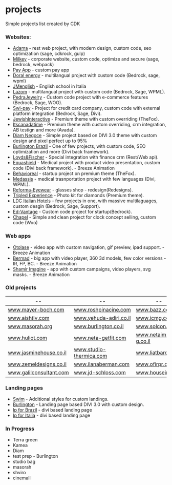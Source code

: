 # projects
Simple projects list created by CDK

### Websites:
* [Adama](https://www.adamaltd.co.il) - rest web project, with modern design, custom code, seo optimization (sage, cdkrock, gulp)
* [Milkey](https://www.milkey.co.ke/) - corporate website, custom code, optimize and secure (sage, bedrock, webpack)
* [Pay App](https://pay.itscanadatime.com) - custom pay app
* [Doral energy](http://doral-energy.com) - multilangual project with custom code (Bedrock, sage, wpml)
* [JMenglish](https://www.jmenglish.it) - English school in Italia
* [Lazom](http://www.lazrom.com) - multilangual project with custom code (Bedrock, Sage, WPML).
* [PedraJewelry](http://pedrajewelry.co.il) - Custom code project with e-commerce features (Bedrock, Sage, WOO).
* [Swi-pay](https://www.swi-pay.com) - Project for credit card company, custom code with external platform integration (Bedrock, Sage, Divi).
* [JewishInteractive](http://jewishinteractive.org) - Premium theme with custom overriding (TheFox).
* [Itscanadatime](https://www.itscanadatime.com) - Premium theme with custom overriding, crm integration, AB testign and more (Avada).
* [Diam Negoce](https://www.diam-negoce.com) - Simple project based on DIVI 3.0 theme with custom design and pixel perfect up to 95%
* [Burlington Brazil](https://www.institutomindset.com.br) - One of few projects, with custom code, SEO optimization and more (Divi back framework).
* [Loyds&Fischer](https://www.lloyds-and-fischer.com) - Special integration with finance crm (Rest/Web api).
* [Equashield](http://www.equashield.com) - Medical project with product video presentation, custom code (Divi back framework). - Breeze Animation
* [Behavioreal](http://www.behavioreal.com) - startup project on premium theme (TheFox).
* [Medassis](http://medassis.org) - medical trasnportation project with few languages (Divi, WPML).
* [Reforma-Eyewear](http://reforma-eyewear.com) - glasses shop - redesign(Redesigns).
* [Tripled Experience](http://tripled-experience.com) - Photo kit for diamonds (Premium theme).
* [LDC Italian Hotels](http://www.ldcitalianhotels.com) - few projects in one, with massive multilaguages, custom desgin (Bedrock, Sage, Support).
* [Ed-Vantage](http://ed-vantage.co/) - Custom code project for startup(Bedrock).
* [Chapel](http://dev.chapel.se) - Simple and clean project for clock concept selling, custom code (Woo)

### Web apps
* [Otolase](http://otolase.breeze-animation.com/video-app/otolase/) - video app with custom navigation, gif preview, ipad support. - Breeze Animation
* [Bermad](http://fp.bermadsolutions.com) - big app with video player, 360 3d models, few color versions - IR, FP, BC. - Breeze Animation
* [Shamir Imagine](http://imagine.shamir.com) - app with custom campaigns, video players, svg masks. - Breeze Animation

### Old projects
--  |  -- | --  |  --
--- | --- | --- | ---
www.mayer-boch.com      | www.roshpinacine.com    | www.bazz.co         | www.arazimhotel.co.il
www.aishtlv.com         | www.yehuda-adiri.co.il  | www.icmg.co.il      | www.rop.co.il
www.masorah.org         | www.burlington.co.il    | www.solcon.co.il    | www.ez-4u.co.il
www.huliot.com          | www.neta-getfit.com     | www.netaim-g.co.il  | www.monfort.co.il
www.jasminehouse.co.il  | www.studio-thermica.com | www.liatbaroz.co.il | www.dortal-nadlan.co.il
www.zemeldesigns.co.il  | www.ilanaberman.com     | www.ofirpr.co.il    | www.almi.co.il
www.galilconsultant.com | www.jd-schloss.com      | www.housein.co.il   | www.freestyle1.co.il

### Landing pages
* [Swim](https://lp.ti-swim.co.il/) - Additional styles for custom landings.
* [Burlington](https://lp.burlingtonenglish.co.il/) - Landing page based DIVI 3.0 with custom design.
* [lp for Brazil](http://lp.institutomindset.com.br) - divi based landing page
* [lp for Italia](http://lp.jmenglish.it) - divi based landing page

### In Progress
* Terra green
* Kamea
* Diam
* test prep - Burlington
* studio bag
* masorah
* shviro
* cinemall
